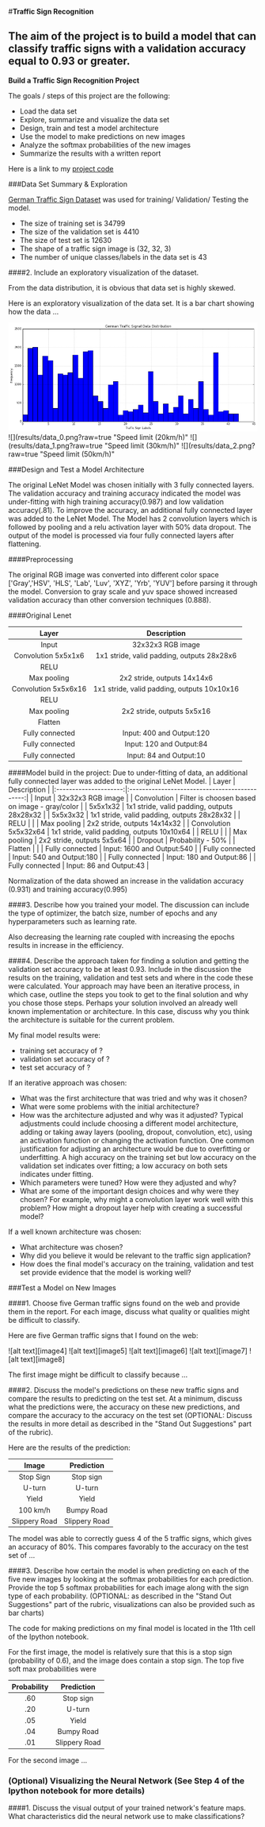#**Traffic Sign Recognition** 

The aim of the project is to build a model that can classify traffic signs with a validation accuracy equal to 0.93 or greater.
---

**Build a Traffic Sign Recognition Project**

The goals / steps of this project are the following:
* Load the data set
* Explore, summarize and visualize the data set
* Design, train and test a model architecture
* Use the model to make predictions on new images
* Analyze the softmax probabilities of the new images
* Summarize the results with a written report

Here is a link to my [project code](https://github.com/meenunat/German_traffic_Sign_classifier/blob/master/Traffic_Sign_classifier.ipynb)

###Data Set Summary & Exploration

[German Traffic Sign Dataset](http://benchmark.ini.rub.de/?section=gtsrb&subsection=dataset) was used for training/ Validation/ Testing the model.

* The size of training set is 34799
* The size of the validation set is 4410
* The size of test set is 12630
* The shape of a traffic sign image is (32, 32, 3)
* The number of unique classes/labels in the data set is 43

####2. Include an exploratory visualization of the dataset.

From the data distribution, it is obvious that data set is highly skewed.  

Here is an exploratory visualization of the data set. It is a bar chart showing how the data ...

![](results/data_distribution.png?raw=true "German Traffic Signal Data Distribution")
![](results/data_0.png?raw=true "Speed limit (20km/h)"
![](results/data_1.png?raw=true "Speed limit (30km/h)"
![](results/data_2.png?raw=true "Speed limit (50km/h)"

###Design and Test a Model Architecture

The original LeNet Model was chosen initially with 3 fully connected  layers. The validation accuracy and training accuracy indicated the model was under-fitting with high training accuracy(0.987) and low validation accuracy(.81). To improve the accuracy, an additional fully connected layer was added to the LeNet Model. The Model has 2 convolution layers which is followed by pooling and a relu activation layer with 50% data dropout. The output of the model is processed via four fully connected layers after flattening.

####Preprocessing

The original RGB image was converted into different color space ['Gray','HSV', 'HLS', 'Lab', 'Luv', 'XYZ', 'Yrb', 'YUV'] before parsing it through the model. Conversion to gray scale and yuv space showed increased validation accuracy than other conversion techniques (0.888).

####Original Lenet

| Layer         		|     Description	        					| 
|:---------------------:|:---------------------------------------------:| 
| Input         		| 32x32x3 RGB image   							| 
| Convolution 5x5x1x6	| 1x1 stride, valid padding, outputs 28x28x6 	|
| RELU			     	|												|
| Max pooling	      	| 2x2 stride,  outputs 14x14x6 					|
| Convolution 5x5x6x16  | 1x1 stride, valid padding, outputs 10x10x16 	|
| RELU			     	|												|
| Max pooling	      	| 2x2 stride,  outputs 5x5x16 					|
| Flatten				|         					     				|
| Fully connected		| Input: 400 and Output:120   					|
| Fully connected		| Input: 120 and Output:84   					|
| Fully connected		| Input: 84 and Output:10   					|


####Model build in the project:
Due to under-fitting of data, an additional fully connected layer was added to the original LeNet Model. 
| Layer         		|     Description	        					| 
|:---------------------:|:---------------------------------------------:| 
| Input         		| 32x32x3 RGB image   							| 
| Convolution			| Filter is choosen based on image - gray/color |
|	5x5x1x32			| 1x1 stride, valid padding, outputs 28x28x32 	|
|	5x5x3x32			| 1x1 stride, valid padding, outputs 28x28x32	|
| RELU			     	|												|
| Max pooling	      	| 2x2 stride,  outputs 14x14x32					|
| Convolution 5x5x32x64 | 1x1 stride, valid padding, outputs 10x10x64 	|
| RELU			     	|												|
| Max pooling	      	| 2x2 stride,  outputs 5x5x64 					|
| Dropout	      		| Probability - 50% 							|
| Flatten				|         					     				|
| Fully connected		| Input: 1600 and Output:540   					|
| Fully connected		| Input: 540 and Output:180   					|
| Fully connected		| Input: 180 and Output:86   					|
| Fully connected		| Input: 86 and Output:43   					|

Normalization of the data showed an increase in the validation accuracy (0.931) and training accuracy(0.995) 

####3. Describe how you trained your model. The discussion can include the type of optimizer, the batch size, number of epochs and any hyperparameters such as learning rate.

Also decreasing the learning rate coupled with increasing the epochs results in increase in the efficiency. 

####4. Describe the approach taken for finding a solution and getting the validation set accuracy to be at least 0.93. Include in the discussion the results on the training, validation and test sets and where in the code these were calculated. Your approach may have been an iterative process, in which case, outline the steps you took to get to the final solution and why you chose those steps. Perhaps your solution involved an already well known implementation or architecture. In this case, discuss why you think the architecture is suitable for the current problem.

My final model results were:
* training set accuracy of ?
* validation set accuracy of ? 
* test set accuracy of ?

If an iterative approach was chosen:
* What was the first architecture that was tried and why was it chosen?
* What were some problems with the initial architecture?
* How was the architecture adjusted and why was it adjusted? Typical adjustments could include choosing a different model architecture, adding or taking away layers (pooling, dropout, convolution, etc), using an activation function or changing the activation function. One common justification for adjusting an architecture would be due to overfitting or underfitting. A high accuracy on the training set but low accuracy on the validation set indicates over fitting; a low accuracy on both sets indicates under fitting.
* Which parameters were tuned? How were they adjusted and why?
* What are some of the important design choices and why were they chosen? For example, why might a convolution layer work well with this problem? How might a dropout layer help with creating a successful model?

If a well known architecture was chosen:
* What architecture was chosen?
* Why did you believe it would be relevant to the traffic sign application?
* How does the final model's accuracy on the training, validation and test set provide evidence that the model is working well?
 

###Test a Model on New Images

####1. Choose five German traffic signs found on the web and provide them in the report. For each image, discuss what quality or qualities might be difficult to classify.

Here are five German traffic signs that I found on the web:

![alt text][image4] ![alt text][image5] ![alt text][image6] 
![alt text][image7] ![alt text][image8]

The first image might be difficult to classify because ...

####2. Discuss the model's predictions on these new traffic signs and compare the results to predicting on the test set. At a minimum, discuss what the predictions were, the accuracy on these new predictions, and compare the accuracy to the accuracy on the test set (OPTIONAL: Discuss the results in more detail as described in the "Stand Out Suggestions" part of the rubric).

Here are the results of the prediction:

| Image			        |     Prediction	        					| 
|:---------------------:|:---------------------------------------------:| 
| Stop Sign      		| Stop sign   									| 
| U-turn     			| U-turn 										|
| Yield					| Yield											|
| 100 km/h	      		| Bumpy Road					 				|
| Slippery Road			| Slippery Road      							|


The model was able to correctly guess 4 of the 5 traffic signs, which gives an accuracy of 80%. This compares favorably to the accuracy on the test set of ...

####3. Describe how certain the model is when predicting on each of the five new images by looking at the softmax probabilities for each prediction. Provide the top 5 softmax probabilities for each image along with the sign type of each probability. (OPTIONAL: as described in the "Stand Out Suggestions" part of the rubric, visualizations can also be provided such as bar charts)

The code for making predictions on my final model is located in the 11th cell of the Ipython notebook.

For the first image, the model is relatively sure that this is a stop sign (probability of 0.6), and the image does contain a stop sign. The top five soft max probabilities were

| Probability         	|     Prediction	        					| 
|:---------------------:|:---------------------------------------------:| 
| .60         			| Stop sign   									| 
| .20     				| U-turn 										|
| .05					| Yield											|
| .04	      			| Bumpy Road					 				|
| .01				    | Slippery Road      							|


For the second image ... 

### (Optional) Visualizing the Neural Network (See Step 4 of the Ipython notebook for more details)
####1. Discuss the visual output of your trained network's feature maps. What characteristics did the neural network use to make classifications?


